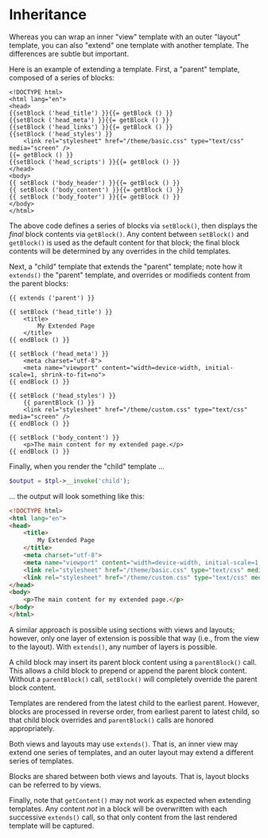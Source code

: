 # Inheritance

Whereas you can wrap an inner "view" template with an outer "layout" template, you can also "extend" one template with another template. The differences are subtle but important.

Here is an example of extending a template. First, a "parent" template, composed of a series of blocks:

```html+qiq
<!DOCTYPE html>
<html lang="en">
<head>
{{setBlock ('head_title') }}{{= getBlock () }}
{{setBlock ('head_meta') }}{{= getBlock () }}
{{setBlock ('head_links') }}{{= getBlock () }}
{{setBlock ('head_styles') }}
    <link rel="stylesheet" href="/theme/basic.css" type="text/css" media="screen" />
{{= getBlock () }}
{{setBlock ('head_scripts') }}{{= getBlock () }}
</head>
<body>
{{ setBlock ('body_header') }}{{= getBlock () }}
{{ setBlock ('body_content') }}{{= getBlock () }}
{{ setBlock ('body_footer') }}{{= getBlock () }}
</body>
</html>
```

The above code defines a series of blocks via `setBlock()`, then displays the *final* block contents via `getBlock()`.  Any content between `setBlock()` and `getBlock()` is used as the default content for that block; the final block contents will be determined by any overrides in the child templates.

Next, a "child" template that extends the "parent" template; note how it `extends()` the "parent" template, and overrides or modifieds content from the parent blocks:

```html+qiq
{{ extends ('parent') }}

{{ setBlock ('head_title') }}
    <title>
        My Extended Page
    </title>
{{ endBlock () }}

{{ setBlock ('head_meta') }}
    <meta charset="utf-8">
    <meta name="viewport" content="width=device-width, initial-scale=1, shrink-to-fit=no">
{{ endBlock () }}

{{ setBlock ('head_styles') }}
    {{ parentBlock () }}
    <link rel="stylesheet" href="/theme/custom.css" type="text/css" media="screen" />
{{ endBlock () }}

{{ setBlock ('body_content') }}
    <p>The main content for my extended page.</p>
{{ endBlock () }}
```

Finally, when you render the "child" template ...

```php
$output = $tpl->__invoke('child');
```

... the output will look something like this:

```html
<!DOCTYPE html>
<html lang="en">
<head>
    <title>
        My Extended Page
    </title>
    <meta charset="utf-8">
    <meta name="viewport" content="width=device-width, initial-scale=1, shrink-to-fit=no">
    <link rel="stylesheet" href="/theme/basic.css" type="text/css" media="screen" />
    <link rel="stylesheet" href="/theme/custom.css" type="text/css" media="screen" />
</head>
<body>
    <p>The main content for my extended page.</p>
</body>
</html>
```

A similar approach is possible using sections with views and layouts; however, only one layer of extension is possible that way (i.e., from the view to the layout). With `extends()`, any number of layers is possible.

A child block may insert its parent block content using a `parentBlock()` call. This allows a child block to prepend or append the parent block content. Without a `parentBlock()` call, `setBlock()` will completely override the parent block content.

Templates are rendered from the latest child to the earliest parent. However, blocks are processed in reverse order, from earliest parent to latest child, so that child block overrides and `parentBlock()` calls are honored appropriately.

Both views and layouts may use `extends()`. That is, an inner view may extend one series of templates, and an outer layout may extend a different series of templates.

Blocks are shared between both views and layouts. That is, layout blocks can be referred to by views.

Finally, note that `getContent()` may not work as expected when extending templates. Any content *not* in a block will be overwritten with each successive `extends()` call, so that only content from the last rendered template will be captured.
